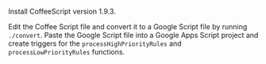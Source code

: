Install CoffeeScript version 1.9.3.

Edit the Coffee Script file and convert it to a Google Script file by running `./convert`.  Paste the Google Script file into a Google Apps Script project and create triggers for the `processHighPriorityRules` and `processLowPriorityRules` functions.
